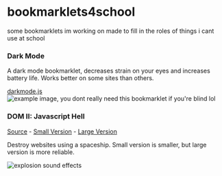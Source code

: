 # bookmarklets4school
some bookmarklets im working on made to fill in the roles of things i cant use at school
### Dark Mode
A dark mode bookmarklet, decreases strain on your eyes and increases battery life. Works better on some sites than others.

[darkmode.js](https://github.com/lukasexists/bookmarklets/blob/main/darkmode.js)
![example image, you dont really need this bookmarklet if you're blind lol](https://github.com/lukasexists/bookmarklets/raw/main/img/Screenshot%202022-10-14%209.29.45%20AM.png)

### DOM II: Javascript Hell
[Source](https://blog.roysolberg.com/2017/10/dom2-bookmarklet) - 
[Small Version](https://github.com/lukasexists/bookmarklets/blob/main/domiis.js) - 
[Large Version](https://github.com/lukasexists/bookmarklets/blob/main/domiil.js)

Destroy websites using a spaceship. Small version is smaller, but large version is more reliable.

![explosion sound effects](https://github.com/lukasexists/bookmarklets/raw/main/img/Screenshot%202022-10-14%2012.50.53%20PM.png)
